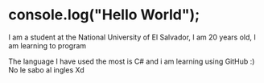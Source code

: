 # console.log("Hello World");

I am a student at the National University of El Salvador, I am 20 years old, I am learning to program

The language I have used the most is C# and i am learning using GitHub :) No le sabo al ingles Xd
